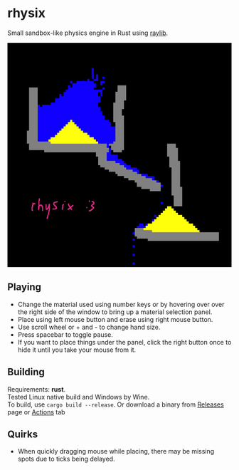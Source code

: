 # rhysix
Small sandbox-like physics engine in Rust using [raylib](https://crates.io/crates/raylib).

![preview](docs/preview_square.png)

## Playing
- Change the material used using number keys or by hovering over over the right side of the window to bring up a material selection panel.
- Place using left mouse button and erase using right mouse button.
- Use scroll wheel or + and - to change hand size.
- Press spacebar to toggle pause.
- If you want to place things under the panel, click the right button once to hide it until you take your mouse from it.

## Building
Requirements: **rust**.  
Tested Linux native build and Windows by Wine.  
To build, use `cargo build --release`.
Or download a binary from [Releases](https://github.com/itzreversee/rhysix/releases) page or [Actions](https://github.com/itzreversee/rhysix/actions) tab

## Quirks
- When quickly dragging mouse while placing, there may be missing spots due to ticks being delayed.